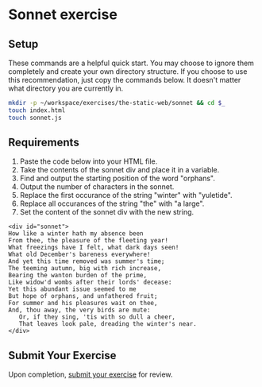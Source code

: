 # Sonnet exercise

## Setup

These commands are a helpful quick start. You may choose to ignore them completely and create your own directory structure. If you choose to use this recommendation, just copy the commands below. It doesn't matter what directory you are currently in.

```bash
mkdir -p ~/workspace/exercises/the-static-web/sonnet && cd $_
touch index.html
touch sonnet.js
```

## Requirements

1. Paste the code below into your HTML file.
1. Take the contents of the sonnet div and place it in a variable.
1. Find and output the starting position of the word "orphans".
1. Output the number of characters in the sonnet.
1. Replace the first occurance of the string "winter" with "yuletide".
1. Replace all occurances of the string "the" with "a large".
1. Set the content of the sonnet div with the new string.

```
<div id="sonnet">
How like a winter hath my absence been
From thee, the pleasure of the fleeting year!
What freezings have I felt, what dark days seen!
What old December's bareness everywhere!
And yet this time removed was summer's time;
The teeming autumn, big with rich increase,
Bearing the wanton burden of the prime,
Like widow'd wombs after their lords' decease:
Yet this abundant issue seemed to me
But hope of orphans, and unfathered fruit;
For summer and his pleasures wait on thee,
And, thou away, the very birds are mute:
   Or, if they sing, 'tis with so dull a cheer,
   That leaves look pale, dreading the winter's near.
</div>
```

## Submit Your Exercise
Upon completion, [submit your exercise](http://bit.ly/NSSExerciseSubmission) for review.
